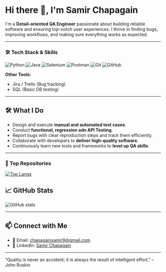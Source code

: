 # Hi there 👋, I'm Samir Chapagain

I'm a **Detail-oriented QA Engineer** passionate about building reliable software and ensuring top-notch user experiences. I thrive in finding bugs, improving workflows, and making sure everything works as expected.  

---

### 🛠️ Tech Stack & Skills
![Python](https://img.shields.io/badge/Python-3670A0?style=for-the-badge&logo=python&logoColor=ffdd54)
![Java](https://img.shields.io/badge/Java-007396?style=for-the-badge&logo=java&logoColor=white)
![Selenium](https://img.shields.io/badge/Selenium-43B02A?style=for-the-badge&logo=selenium&logoColor=white)
![Postman](https://img.shields.io/badge/Postman-FF6C37?style=for-the-badge&logo=postman&logoColor=white)
![Git](https://img.shields.io/badge/Git-F05032?style=for-the-badge&logo=git&logoColor=white)
![GitHub](https://img.shields.io/badge/GitHub-181717?style=for-the-badge&logo=github&logoColor=white)



**Other Tools:**  
- Jira / Trello (Bug tracking)  
- SQL (Basic DB testing)  

---

## 🛠️ What I Do
- Design and execute **manual and automated test cases**.  
- Conduct **functional, regression adn API Testing**.  
- Report bugs with clear reproduction steps and track them efficiently.  
- Collaborate with developers to **deliver high-quality software**.  
- Continuously learn new tools and frameworks to **level up QA skills**.  

---
### 🌟 Top Repositories
[![Top Langs](https://github-readme-stats.vercel.app/api/top-langs/?username=sammy508&layout=compact)](https://github.com/sammy508?tab=repositories)


## 📈 GitHub Stats
![GitHub stats](https://github-readme-stats.vercel.app/api?username=sammy508&show_icons=true&theme=radical)


---

## 📫 Connect with Me
- 📧 Email: [chapagainsamir9@gmail.com](mailto:chapagainsamir9@gmail.com)  
- 🔗 LinkedIn: [Samir Chapagain](https://www.linkedin.com/in/samir-chapagain-a48619276/)  

---
“Quality is never an accident; it is always the result of intelligent effort.” – John Ruskin




